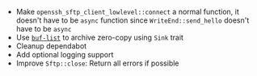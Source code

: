  - Make `openssh_sftp_client_lowlevel::connect` a normal function, it doesn't have to be `async` function
   since `WriteEnd::send_hello` doesn't have to be `async`
 - Use [`buf-list`](https://docs.rs/buf-list) to archive zero-copy using `Sink` trait
 - Cleanup dependabot
 - Add optional logging support
 - Improve `Sftp::close`: Return all errors if possible
